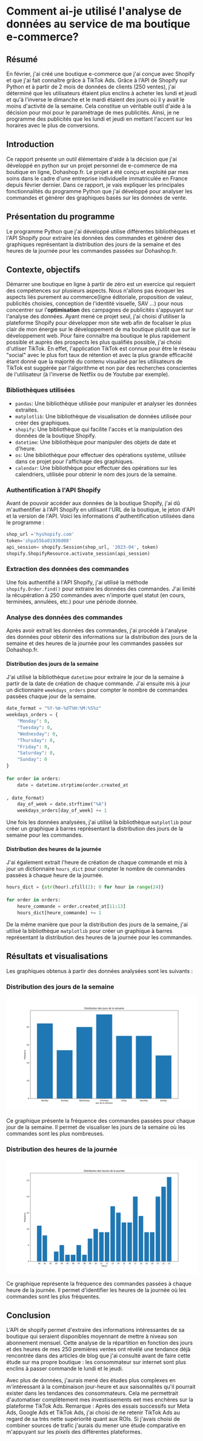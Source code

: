 # Comment ai-je utilisé l'analyse de données au service de ma boutique e-commerce? 

## Résumé 

En février, j'ai créé une boutique e-commerce que j'ai conçue avec Shopify et que j'ai fait connaître grâce à TikTok Ads. 
Grâce à l'API de Shopify sur Python et à partir de 2 mois de données de clients (250 ventes), j'ai déterminé que les utilisateurs étaient plus enclins à acheter les lundi et jeudi et qu'à l'inverse le dimanche et le mardi étaient des jours où il y avait le moins d'activité de la semaine.
Cela constitue un véritable outil d'aide à la décision pour moi pour le paramétrage de mes publicités. Ainsi, je ne programme des publicités que les lundi et jeudi en mettant l'accent sur les horaires avec le plus de conversions.
## Introduction
Ce rapport présente un outil élémentaire d'aide à la décision que j'ai développé en python sur un projet personnel de e-commerce de ma boutique en ligne, Dohashop.fr. Le projet a été conçu et exploité par mes soins dans le cadre d'une entreprise individuelle immatriculée en France depuis février dernier.  Dans ce rapport, je vais expliquer les principales fonctionnalités du programme Python que j'ai développé pour analyser les commandes et générer des graphiques basés sur les données de vente.

## Présentation du programme

Le programme Python que j'ai développé utilise différentes bibliothèques et l'API Shopify pour extraire les données des commandes et générer des graphiques représentant la distribution des jours de la semaine et des heures de la journée pour les commandes passées sur Dohashop.fr.

## Contexte, objectifs 

Démarrer une boutique en ligne à partir de zéro est un exercice qui requiert des compétences sur plusieurs aspects. Nous n'allons pas évoquer les aspects liés purement au commerce(ligne éditoriale, proposition de valeur, publicités choisies, conception de l'identité visuelle, SAV ...) pour nous concentrer sur l'**optimisation** des campagnes de publicités s'appuyant sur l'analyse des données.
Ayant mené ce projet seul, j'ai choisi d'utiliser la plateforme Shopify pour développer mon site web afin de focaliser le plus clair de mon énergie sur le développement de ma boutique plutôt que sur le développement web.
Pour faire connaître ma boutique le plus rapidement possible et auprès des prospects les plus qualifiés possible, j'ai choisi d'utliser TikTok. En effet, l'application TikTok est connue pour être le réseau "social" avec le plus fort taux de rétention et avec la plus grande efficacité étant donné que la majorité du contenu visualisé par les utilisateurs de TikTok est suggérée par l'algorithme et non par des recherches conscientes de l'utilisateur (à l'inverse de Netflix ou de Youtube par exemple).


### Bibliothèques utilisées
- `pandas`: Une bibliothèque utilisée pour manipuler et analyser les données extraites.
- `matplotlib`: Une bibliothèque de visualisation de données utilisée pour créer des graphiques.
- `shopify`: Une bibliothèque qui facilite l'accès et la manipulation des données de la boutique Shopify.
- `datetime`: Une bibliothèque pour manipuler des objets de date et d'heure.
- `os`: Une bibliothèque pour effectuer des opérations système, utilisée dans ce projet pour l'affichage des graphiques.
- `calendar`: Une bibliothèque pour effectuer des opérations sur les calendriers, utilisée pour obtenir le nom des jours de la semaine.

### Authentification à l'API Shopify
Avant de pouvoir accéder aux données de la boutique Shopify, j'ai dû m'authentifier à l'API Shopify en utilisant l'URL de la boutique, le jeton d'API et la version de l'API. Voici les informations d'authentification utilisées dans le programme :
```python
shop_url ='hyshopify.com'
token='shpa55ba01930d08'
api_session= shopify.Session(shop_url, '2023-04', token)
shopify.ShopifyResource.activate_session(api_session)
```

### Extraction des données des commandes
Une fois authentifié à l'API Shopify, j'ai utilisé la méthode `shopify.Order.find()` pour extraire les données des commandes. J'ai limité la récupération à 250 commandes avec n'importe quel statut (en cours, terminées, annulées, etc.) pour une période donnée.

### Analyse des données des commandes
Après avoir extrait les données des commandes, j'ai procédé à l'analyse des données pour obtenir des informations sur la distribution des jours de la semaine et des heures de la journée pour les commandes passées sur Dohashop.fr.

#### Distribution des jours de la semaine
J'ai utilisé la bibliothèque `datetime` pour extraire le jour de la semaine à partir de la date de création de chaque commande. J'ai ensuite mis à jour un dictionnaire `weekdays_orders` pour compter le nombre de commandes passées chaque jour de la semaine.

```python
date_format = "%Y-%m-%dT%H:%M:%S%z"
weekdays_orders = {
    "Monday": 0,
    "Tuesday": 0,
    "Wednesday": 0,
    "Thursday": 0,
    "Friday": 0,
    "Saturday": 0,
    "Sunday": 0
}

for order in orders:
    date = datetime.strptime(order.created_at

, date_format)
    day_of_week = date.strftime("%A")
    weekdays_orders[day_of_week] += 1
```

Une fois les données analysées, j'ai utilisé la bibliothèque `matplotlib` pour créer un graphique à barres représentant la distribution des jours de la semaine pour les commandes.

#### Distribution des heures de la journée
J'ai également extrait l'heure de création de chaque commande et mis à jour un dictionnaire `hours_dict` pour compter le nombre de commandes passées à chaque heure de la journée.

```python
hours_dict = {str(hour).zfill(2): 0 for hour in range(24)}

for order in orders:
    heure_commande = order.created_at[11:13]
    hours_dict[heure_commande] += 1
```

De la même manière que pour la distribution des jours de la semaine, j'ai utilisé la bibliothèque `matplotlib` pour créer un graphique à barres représentant la distribution des heures de la journée pour les commandes.

## Résultats et visualisations
Les graphiques obtenus à partir des données analysées sont les suivants :

### Distribution des jours de la semaine
![Graphique - Distribution des jours de la semaine](Figure_1.png)

Ce graphique présente la fréquence des commandes passées pour chaque jour de la semaine. Il permet de visualiser les jours de la semaine où les commandes sont les plus nombreuses.

### Distribution des heures de la journée
![Graphique - Distribution des heures de la journée](Figure_2.png)

Ce graphique représente la fréquence des commandes passées à chaque heure de la journée. Il permet d'identifier les heures de la journée où les commandes sont les plus fréquentes.

## Conclusion

L'API de shopify permet d'extraire des informations intéressantes de sa boutique qui seraient disponibles moyennant de mettre à niveau son abonnement mensuel.
Cette analyse de la répartition en fonction des jours et des heures de mes 250 premières ventes ont révélé une tendance déjà rencontrée dans des articles de blog que j'ai consulté avant de faire cette étude sur ma propre boutique : les consommateur sur internet sont plus enclins à passer commande le lundi et le jeudi.

Avec plus de données, j'aurais mené des études plus complexes en m'intéressant à la combinaison jour-heure et aux saisonnalités qu'il pourrait exister dans les tendances des consommateurs. Cela me permettrait d'automatiser complètement mes investissements eet mes enchères sur la plateforme TikTok Ads.
Remarque : Après des essais successifs sur Meta Ads, Google Ads et TikTok Ads, j'ai choisi de ne retenir TikTok Ads au regard de sa très nette supériorité quant aux ROIs. Si j'avais choisi de combiner sources de trafic j'aurais du mener une étude comparative en m'appuyant sur les *pixels* des différentes plateformes.


